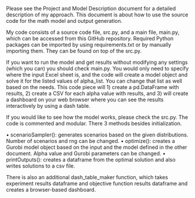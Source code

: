 
Please see the Project and Model Description document for a detailed description of my approach. This document is about how to use the source code for the math model and output generation. 

My code consists of a source code file, src.py, and a main file, main.py, which can be accessed from this GitHub repository. Required Python packages can be imported by using requirements.txt or by manually importing them. They can be found on top of the src.py. 

If you want to run the model and get results without modifying any settings (which you can) you should check main.py.  You would only need to specify where the input Excel sheet is, and the code will create a model object and solve it for the listed values of alpha_list. You can change that list as well based on the needs. This code piece will 1) create a pd.DataFrame with results, 2) create a CSV for each alpha value with results, and 3) will create a dashboard on your web browser where you can see the results interactively by using a dash table. 

If you would like to see how the model works, please check the src.py. The code is commented and modular. There 3 methods besides initialization. 

•	scenarioSampler(): generates scenarios based on the given distributions. Number of scenarios and rng can be changed. 
•	optimize(): creates a Gurobi model object based on the input and the model defined in the other document. Alpha value and Gurobi parameters can be changed. 
•	printOutputs(): creates a dataframe from the optimal solution and also writes solutions to a csv file. 

There is also an additional dash_table_maker function, which takes experiment results dataframe and objective function results dataframe and creates a browser-based dashboard. 

